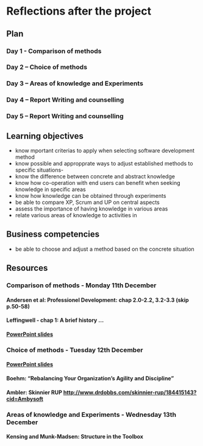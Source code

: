# Reflections after the project

## Plan
### Day 1 - Comparison of methods
### Day 2 – Choice of methods
### Day 3 – Areas of knowledge and Experiments
### Day 4 – Report Writing and counselling
### Day 5 – Report Writing and counselling

## Learning objectives
- know mportant criterias to apply when selecting software development method
- know possible and appropprate ways to adjust established methods to specific situations- 
- know the difference between concrete and abstract knowledge
- know how co-operation with end users can benefit when seeking knowledge in specific areas
- know how knowledge can be obtained through experiments
- be able to compare XP, Scrum and UP on central aspects
- assess the importance of having knowledge in various areas
- relate various areas of knowledge to activities in 

## Business competencies 
- be able to choose and adjust a method based on the concrete situation

## Resources

### Comparison of methods - Monday 11th December
#### Andersen et al: Professionel Development: chap 2.0-2.2, 3.2-3.3 (skip p.50-58)
#### Leffingwell - chap 1: A brief history ...
#### [PowerPoint slides](https://github.com/Cphdat3sem2017f/SYS-Week3/blob/master/Comparison%20of%20methods.pptx)

### Choice of methods - Tuesday 12th December
#### [PowerPoint slides](https://efif.sharepoint.com/sites/cph/Lyngby/_layouts/15/guestaccess.aspx?docid=0999760fe1fc44d3699f66aa03b5d34d0&authkey=AbeWvam4n8LWB8tJVksQuk8&e=d606d34d1f1c4d74a61fc98ff9e58419) 
#### Boehm: “Rebalancing Your Organization’s Agility and Discipline”
#### Ambler: Skinnier RUP http://www.drdobbs.com/skinnier-rup/184415143?cid=Ambysoft

### Areas of knowledge and Experiments - Wednesday 13th December
#### Kensing and Munk-Madsen: Structure in the Toolbox


